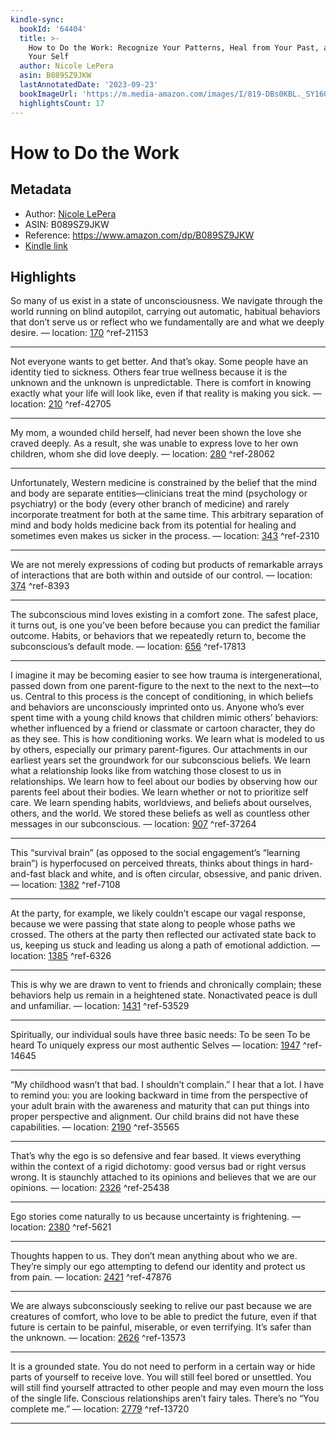 ```yaml
---
kindle-sync:
  bookId: '64404'
  title: >-
    How to Do the Work: Recognize Your Patterns, Heal from Your Past, and Create
    Your Self
  author: Nicole LePera
  asin: B089SZ9JKW
  lastAnnotatedDate: '2023-09-23'
  bookImageUrl: 'https://m.media-amazon.com/images/I/819-DBs0KBL._SY160.jpg'
  highlightsCount: 17
---
```

# How to Do the Work
## Metadata
* Author: [Nicole LePera](https://www.amazon.comundefined)
* ASIN: B089SZ9JKW
* Reference: https://www.amazon.com/dp/B089SZ9JKW
* [Kindle link](kindle://book?action=open&asin=B089SZ9JKW)

## Highlights
So many of us exist in a state of unconsciousness. We navigate through the world running on blind autopilot, carrying out automatic, habitual behaviors that don’t serve us or reflect who we fundamentally are and what we deeply desire. — location: [170](kindle://book?action=open&asin=B089SZ9JKW&location=170) ^ref-21153

---
Not everyone wants to get better. And that’s okay. Some people have an identity tied to sickness. Others fear true wellness because it is the unknown and the unknown is unpredictable. There is comfort in knowing exactly what your life will look like, even if that reality is making you sick. — location: [210](kindle://book?action=open&asin=B089SZ9JKW&location=210) ^ref-42705

---
My mom, a wounded child herself, had never been shown the love she craved deeply. As a result, she was unable to express love to her own children, whom she did love deeply. — location: [280](kindle://book?action=open&asin=B089SZ9JKW&location=280) ^ref-28062

---
Unfortunately, Western medicine is constrained by the belief that the mind and body are separate entities—clinicians treat the mind (psychology or psychiatry) or the body (every other branch of medicine) and rarely incorporate treatment for both at the same time. This arbitrary separation of mind and body holds medicine back from its potential for healing and sometimes even makes us sicker in the process. — location: [343](kindle://book?action=open&asin=B089SZ9JKW&location=343) ^ref-2310

---
We are not merely expressions of coding but products of remarkable arrays of interactions that are both within and outside of our control. — location: [374](kindle://book?action=open&asin=B089SZ9JKW&location=374) ^ref-8393

---
The subconscious mind loves existing in a comfort zone. The safest place, it turns out, is one you’ve been before because you can predict the familiar outcome. Habits, or behaviors that we repeatedly return to, become the subconscious’s default mode. — location: [656](kindle://book?action=open&asin=B089SZ9JKW&location=656) ^ref-17813

---
I imagine it may be becoming easier to see how trauma is intergenerational, passed down from one parent-figure to the next to the next to the next—to us. Central to this process is the concept of conditioning, in which beliefs and behaviors are unconsciously imprinted onto us. Anyone who’s ever spent time with a young child knows that children mimic others’ behaviors: whether influenced by a friend or classmate or cartoon character, they do as they see. This is how conditioning works. We learn what is modeled to us by others, especially our primary parent-figures. Our attachments in our earliest years set the groundwork for our subconscious beliefs. We learn what a relationship looks like from watching those closest to us in relationships. We learn how to feel about our bodies by observing how our parents feel about their bodies. We learn whether or not to prioritize self care. We learn spending habits, worldviews, and beliefs about ourselves, others, and the world. We stored these beliefs as well as countless other messages in our subconscious. — location: [907](kindle://book?action=open&asin=B089SZ9JKW&location=907) ^ref-37264

---
This “survival brain” (as opposed to the social engagement’s “learning brain”) is hyperfocused on perceived threats, thinks about things in hard-and-fast black and white, and is often circular, obsessive, and panic driven. — location: [1382](kindle://book?action=open&asin=B089SZ9JKW&location=1382) ^ref-7108

---
At the party, for example, we likely couldn’t escape our vagal response, because we were passing that state along to people whose paths we crossed. The others at the party then reflected our activated state back to us, keeping us stuck and leading us along a path of emotional addiction. — location: [1385](kindle://book?action=open&asin=B089SZ9JKW&location=1385) ^ref-6326

---
This is why we are drawn to vent to friends and chronically complain; these behaviors help us remain in a heightened state. Nonactivated peace is dull and unfamiliar. — location: [1431](kindle://book?action=open&asin=B089SZ9JKW&location=1431) ^ref-53529

---
Spiritually, our individual souls have three basic needs: To be seen To be heard To uniquely express our most authentic Selves — location: [1947](kindle://book?action=open&asin=B089SZ9JKW&location=1947) ^ref-14645

---
“My childhood wasn’t that bad. I shouldn’t complain.” I hear that a lot. I have to remind you: you are looking backward in time from the perspective of your adult brain with the awareness and maturity that can put things into proper perspective and alignment. Our child brains did not have these capabilities. — location: [2190](kindle://book?action=open&asin=B089SZ9JKW&location=2190) ^ref-35565

---
That’s why the ego is so defensive and fear based. It views everything within the context of a rigid dichotomy: good versus bad or right versus wrong. It is staunchly attached to its opinions and believes that we are our opinions. — location: [2326](kindle://book?action=open&asin=B089SZ9JKW&location=2326) ^ref-25438

---
Ego stories come naturally to us because uncertainty is frightening. — location: [2380](kindle://book?action=open&asin=B089SZ9JKW&location=2380) ^ref-5621

---
Thoughts happen to us. They don’t mean anything about who we are. They’re simply our ego attempting to defend our identity and protect us from pain. — location: [2421](kindle://book?action=open&asin=B089SZ9JKW&location=2421) ^ref-47876

---
We are always subconsciously seeking to relive our past because we are creatures of comfort, who love to be able to predict the future, even if that future is certain to be painful, miserable, or even terrifying. It’s safer than the unknown. — location: [2626](kindle://book?action=open&asin=B089SZ9JKW&location=2626) ^ref-13573

---
It is a grounded state. You do not need to perform in a certain way or hide parts of yourself to receive love. You will still feel bored or unsettled. You will still find yourself attracted to other people and may even mourn the loss of the single life. Conscious relationships aren’t fairy tales. There’s no “You complete me.” — location: [2779](kindle://book?action=open&asin=B089SZ9JKW&location=2779) ^ref-13720

---
